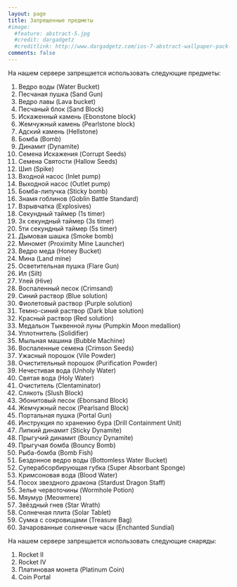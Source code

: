 ```yaml
---
layout: page
title: Запрещенные предметы
#image:
  #feature: abstract-5.jpg
  #credit: dargadgetz
  #creditlink: http://www.dargadgetz.com/ios-7-abstract-wallpaper-pack-for-iphone-5-and-ipod-touch-retina/
comments: false
---
```


На нашем сервере запрещается использовать следующие предметы:

1. Ведро воды (Water Bucket)
2. Песчаная пушка (Sand Gun)
3. Ведро лавы (Lava bucket)
4. Песчаный блок (Sand Block)
5. Искаженный камень (Ebonstone block)
6. Жемчужный камень (Pearlstone block)
7. Адский камень (Hellstone)
8. Бомба (Bomb)
9. Динамит (Dynamite)
10. Семена Искажения (Corrupt Seeds)
11. Семена Святости (Hallow Seeds)
12. Шип (Spike)
13. Входной насос (Inlet pump)
14. Выходной насос (Outlet pump)
15. Бомба-липучка (Sticky bomb)
16. Знамя гоблинов (Goblin Battle Standard)
17. Взрывчатка (Explosives)
18. Секундный таймер (1s timer)
19. 3х секундный таймер (3s timer)
20. 5ти секундный таймер (5s timer)
21. Дымовая шашка (Smoke bomb)
22. Миномет (Proximity Mine Launcher)
23. Ведро меда (Honey Bucket)
24. Мина (Land mine)
25. Осветительная пушка (Flare Gun)
26. Ил (Silt)
27. Улей (Hive)
28. Воспаленный песок (Crimsand)
29. Синий раствор (Blue solution)
30. Фиолетовый раствор (Purple solution)
31. Темно-синий раствор (Dark blue solution)
32. Красный раствор (Red solution)
33. Медальон Тыквенной луны (Pumpkin Moon medallion)
34. Уплотнитель (Solidifier)
35. Мыльная машина (Bubble Machine)
37. Воспаленные семена (Crimson Seeds)
38. Ужасный порошок (Vile Powder)
39. Очистительный порошок (Purification Powder)
40. Нечестивая вода (Unholy Water)
41. Святая вода (Holy Water)
42. Очиститель (Clentaminator)
43. Слякоть (Slush Block)
44. Эбонитовый песок (Ebonsand Block)
45. Жемчужный песок (Pearlsand Block)
46. Портальная пушка (Portal Gun)
47. Инструкция по хранению бура (Drill Containment Unit)
48. Липкий динамит (Sticky Dynamite)
49. Прыгучий динамит (Bouncy Dynamite)
50. Прыгучая бомба (Bouncy Bomb)
51. Рыба-бомба (Bomb Fish)
52. Бездонное ведро воды (Bottomless Water Bucket)
53. Суперабсорбирующая губка (Super Absorbant Sponge)
54. Кримсоновая вода (Blood Water)
55. Посох звездного дракона (Stardust Dragon Staff)
56. Зелье червоточины (Wormhole Potion)
57. Мяумур (Meowmere)
58. Звёздный гнев (Star Wrath)
59. Солнечная плита (Solar Tablet)
60. Сумка с сокровищами (Treasure Bag)
61. Зачарованные солнечные часы (Enchanted Sundial)

На нашем сервере запрещается использовать следующие снаряды:

1. Rocket II
2. Rocket IV
3. Платиновая монета (Platinum Coin)
4. Coin Portal
